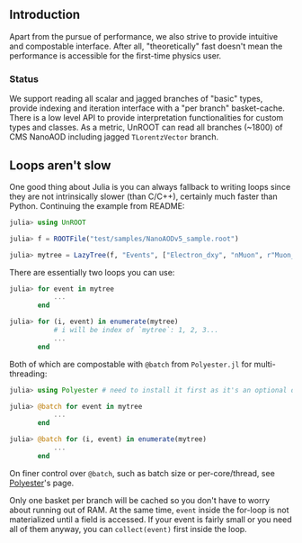 ## Introduction
Apart from the pursue of performance, we also strive to provide intuitive and compostable interface.
After all, "theoretically" fast doesn't mean the performance is accessible for the first-time physics
user.

### Status
We support reading all scalar and jagged branches of "basic" types, provide
indexing and iteration interface with a "per branch" basket-cache. There is a low level
API to provide interpretation functionalities for custom types and classes.
As a metric, UnROOT can read all branches (~1800) of CMS NanoAOD including jagged `TLorentzVector` branch.


## Loops aren't slow
One good thing about Julia is you can always fallback to writing loops since they are not intrinsically
slower (than C/C++), certainly much faster than Python. Continuing the example from README:
```julia
julia> using UnROOT

julia> f = ROOTFile("test/samples/NanoAODv5_sample.root")

julia> mytree = LazyTree(f, "Events", ["Electron_dxy", "nMuon", r"Muon_(pt|eta)$"])
```

There are essentially two loops you can use:
```julia
julia> for event in mytree
           ...
       end

julia> for (i, event) in enumerate(mytree)
           # i will be index of `mytree`: 1, 2, 3...
           ...
       end
```

Both of which are compostable with `@batch` from `Polyester.jl` for multi-threading:
```julia
julia> using Polyester # need to install it first as it's an optional dependency

julia> @batch for event in mytree
           ...
       end

julia> @batch for (i, event) in enumerate(mytree)
           ...
       end
```
On finer control over `@batch`, such as batch size or per-core/thread, see [Polyester](https://github.com/JuliaSIMD/Polyester.jl)'s page.

Only one basket per branch will be cached so you don't have to worry about running out of RAM.
At the same time, `event` inside the for-loop is not materialized until a field is accessed. If your event
is fairly small or you need all of them anyway, you can `collect(event)` first inside the loop.
